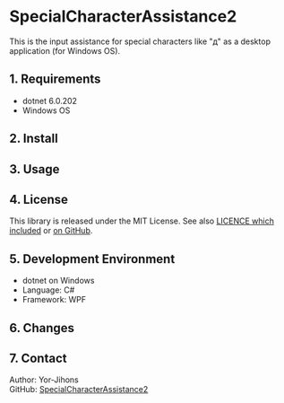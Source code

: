 # SpecialCharacterAssistance2

This is the input assistance for special characters like "д" as a desktop application (for Windows OS).

## 1. Requirements

- dotnet 6.0.202
- Windows OS

## 2. Install


## 3. Usage



## 4. License

This library is released under the MIT License. See also [LICENCE which included](./LICENSE) or [on GitHub](https://github.com/Yor-Jihons/SpecialCharacterAssistance2/blob/main/SpecialCharacterAssistance2/LICENSE).

## 5. Development Environment

- dotnet on Windows
- Language: C#
- Framework: WPF

## 6. Changes


## 7. Contact

Author: Yor-Jihons  
GitHub: [SpecialCharacterAssistance2](https://github.com/Yor-Jihons/SpecialCharacterAssistance2)  
